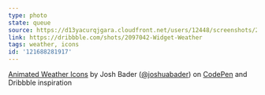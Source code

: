 ```yaml
---
type: photo
state: queue
source: https://d13yacurqjgara.cloudfront.net/users/12448/screenshots/2097042/widget_weather.png
link: https://dribbble.com/shots/2097042-Widget-Weather
tags: weather, icons
id: '121688281917'
---
```

<p data-height="332" data-theme-id="6516" data-slug-hash="EjXgqr" data-default-tab="result" data-user="joshbader" class='codepen'><a href='http://codepen.io/joshbader/pen/EjXgqr/'>Animated Weather Icons</a> by Josh Bader (<a href='http://codepen.io/joshbader'>@joshuabader</a>) on <a href='http://codepen.io'>CodePen</a> and Dribbble inspiration</p>
